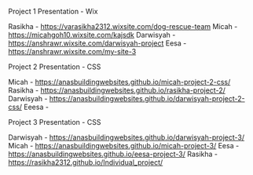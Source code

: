 Project 1 Presentation - Wix

Rasikha - https://varasikha2312.wixsite.com/dog-rescue-team
Micah - https://micahgoh10.wixsite.com/kajsdk
Darwisyah - https://anshrawr.wixsite.com/darwisyah-project
Eesa - https://anshrawr.wixsite.com/my-site-3

Project 2 Presentation - CSS

Micah - https://anasbuildingwebsites.github.io/micah-project-2-css/
Rasikha - https://anasbuildingwebsites.github.io/rasikha-project-2/
Darwisyah - https://anasbuildingwebsites.github.io/darwisyah-project-2-css/
Eeesa -

Project 3 Presentation - CSS

Darwisyah - https://anasbuildingwebsites.github.io/darwisyah-project-3/
Micah - https://anasbuildingwebsites.github.io/micah-project-3/
Eesa - https://anasbuildingwebsites.github.io/eesa-project-3/
Rasikha - https://rasikha2312.github.io/Individual_project/
